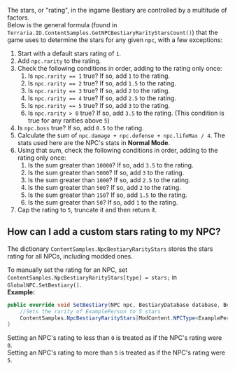 The stars, or "rating", in the ingame Bestiary are controlled by a multitude of factors.  
Below is the general formula (found in `Terraria.ID.ContentSamples.GetNPCBestiaryRarityStarsCount()`) that the game uses to determine the stars for any given `npc`, with a few exceptions:

1. Start with a default stars rating of `1`.
2. Add `npc.rarity` to the rating.
3. Check the following conditions in order, adding to the rating only once:
    1. Is `npc.rarity == 1` true?  If so, add `1` to the rating.
    2. Is `npc.rarity == 2` true?  If so, add `1.5` to the rating.
    3. Is `npc.rarity == 3` true?  If so, add `2` to the rating.
    4. Is `npc.rarity == 4` true?  If so, add `2.5` to the rating.
    5. Is `npc.rarity == 5` true?  If so, add `3` to the rating.
    6. Is `npc.rarity > 0` true?  If so, add `3.5` to the rating. (This condition is true for any rarities above `5`)
4. Is `npc.boss` true?  If so, add `0.5` to the rating.
5. Calculate the sum of `npc.damage + npc.defense + npc.lifeMax / 4`.  The stats used here are the NPC's stats in **Normal Mode**.
6. Using that sum, check the following conditions in order, adding to the rating only once:
    1. Is the sum greater than `10000`?  If so, add `3.5` to the rating.
    2. Is the sum greater than `5000`?  If so, add `3` to the rating.
    3. Is the sum greater than `1000`?  If so, add `2.5` to the rating.
    4. Is the sum greater than `500`?  If so, add `2` to the rating.
    5. Is the sum greater than `150`?  If so, add `1.5` to the rating.
    6. Is the sum greater than `50`?  If so, add `1` to the rating.
7. Cap the rating to `5`, truncate it and then return it.

## How can I add a custom stars rating to my NPC?
The dictionary `ContentSamples.NpcBestiaryRarityStars` stores the stars rating for all NPCs, including modded ones.

To manually set the rating for an NPC, set `ContentSamples.NpcBestiaryRarityStars[type] = stars;` in `GlobalNPC.SetBestiary()`.  
**Example:**
```cs
public override void SetBestiary(NPC npc, BestiaryDatabase database, BestiaryEntry bestiaryEntry){
    //Sets the rarity of ExamplePerson to 5 stars
    ContentSamples.NpcBestiaryRarityStars[ModContent.NPCType<ExamplePerson>()] = 5;
}
```
Setting an NPC's rating to less than `0` is treated as if the NPC's rating were `0`.  
Setting an NPC's rating to more than `5` is treated as if the NPC's rating were `5`.
